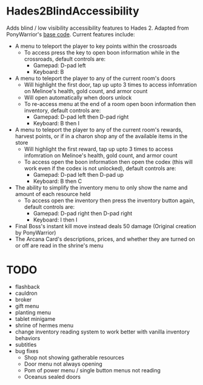 # Hades2BlindAccessibility
Adds blind / low visibility accessibility features to Hades 2. Adapted from PonyWarrior's [base code](https://github.com/PonyWarrior/Hades2BlindAccessibility). Current features include:
* A menu to teleport the player to key points within the crossroads
    * To access press the key to open boon information while in the crossroads, default controls are:
        * Gamepad: D-pad left
        * Keyboard: B
* A menu to teleport the player to any of the current room's doors 
    * Will highlight the first door, tap up upto 3 times to access infomration on Melinoe's health, gold count, and armor count
    * Will open automatically when doors unlock
    * To re-access menu at the end of a room open boon information then inventory, default controls are:
        * Gamepad: D-pad left then D-pad right
        * Keyboard: B then I
* A menu to teleport the player to any of the current room's rewards, harvest points, or if in a charon shop any of the available items in the store
    * Will highlight the first reward, tap up upto 3 times to access infomration on Melinoe's health, gold count, and armor count
    * To access open the boon information then open the codex (this will work even if the codex is not unlocked), default controls are:
        * Gamepad: D-pad left then D-pad up
        * Keyboard: B then C
* The ability to simplify the inventory menu to only show the name and amount of each resource held
    * To access open the inventory then press the inventory button again, default controls are:
        * Gamepad: D-pad right then D-pad right
        * Keyboard: I then I
* Final Boss's instant kill move instead deals 50 damage (Original creation by PonyWarrior)
* The Arcana Card's descriptions, prices, and whether they are turned on or off are read in the shrine's menu

# TODO
* flashback
* cauldron
* broker
* gift menu
* planting menu
* tablet minigame
* shrine of hermes menu
* change inventory reading system to work better with vanilla inventory behaviors
* subtitles
* bug fixes
    * Shop not showing gatherable resources
    * Door menu not always opening
    * Pom of power menu / single button menus not reading
    * Oceanus sealed doors